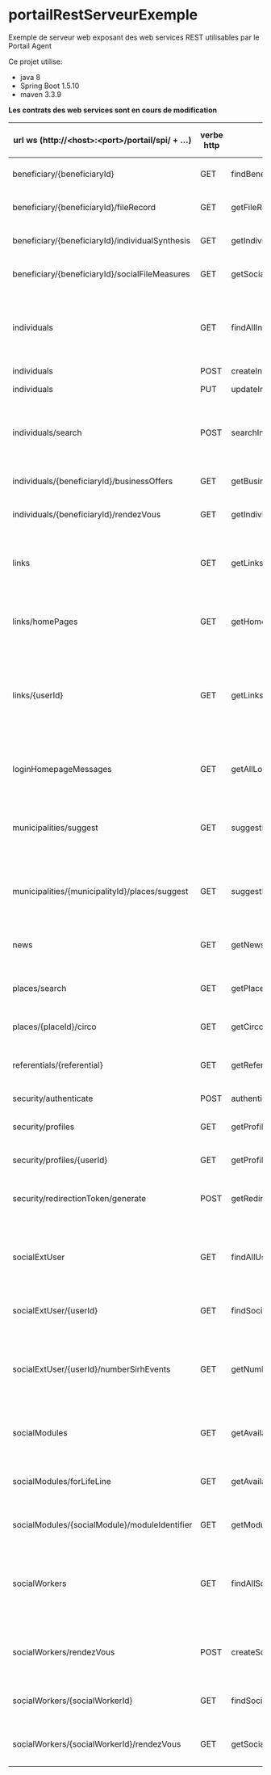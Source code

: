 # portailRestServeurExemple

Exemple de serveur web exposant des web services REST utilisables par le Portail Agent


Ce projet utilise:
* java 8
* Spring Boot 1.5.10
* maven 3.3.9
 
**Les contrats des web services sont en cours de modification**

url ws (http://\<host\>:\<port\>/portail/spi/ + …) | verbe http | nom méthode | thème | état | à implémenter par le CD64 | description
-----|-----|-----|-----|-----|-----|-----|
beneficiary/{beneficiaryId} | GET | findBeneficiary | données |  |  | Récupérer un individu à partir de son id
beneficiary/{beneficiaryId}/fileRecord | GET | getFileRecord | données |  |  | Retourner le dossier d’un individu
beneficiary/{beneficiaryId}/individualSynthesis | GET | getIndividualSynthesis | données |  |  | Récupérer la synthèse d'un individu
beneficiary/{beneficiaryId}/socialFileMeasures | GET | getSocialFileMeasures | données |  |  | Récupérer les aides liées à un individu
individuals | GET | findAllIndividuals | reprise données | fait |  | Récupérer tous les individus. Cette méthode est utilisée dans le cadre de la reprise de données
individuals | POST | createIndividuals | données |  | non | Créer un individu
individuals | PUT | updateIndividual | modification données |  | ? | Modifier un individu
individuals/search | POST | searchIndividuals | recherche | fait |  | Rechercher des individus sur critères simples (pas de recherche avancée)
individuals/{beneficiaryId}/businessOffers | GET | getBusinessOffers | données |  | ? | Rechercher les offres de service pour un individu
individuals/{beneficiaryId}/rendezVous | GET | getIndividualRendezVous | données | fait |  | Récupérer tous les rendez-vous d'individu
links | GET | getLinks | débranchement |  | non | Récupérer les liens de débranchement vers les écrans de l'application externe
links/homePages | GET | getHomePages | débranchement |  | non | Récupérer les liens vers les pages d'accueil des modules sociaux
links/{userId} | GET | getLinks | débranchement |  | non | Retourner un lien de débranchement vers un écran d'une application externe indépendant d'un module social
loginHomepageMessages | GET | getAllLoginHomepageMessages | données | fait |  | Rechercher les message à afficher sur la page d'authentification
municipalities/suggest | GET | suggestMunicipalities | données |  | ? | Récupérer des valeurs à suggérer à l'utilisateur pour la complétion des municipalités
municipalities/{municipalityId}/places/suggest | GET | suggestPlaces | données |  | ? | Retourner pour une commune une liste de lieux correspondant à une portion de nom donnée
news | GET | getNews | données | fait |  | Récupérer les news relatives à un travailleur social
places/search | GET | getPlacesByType | données |  | ? | Retourner un ensemble de lieux en fonction d'un type donné
places/{placeId}/circo | GET | getCirco | données |  | ? | Retourner la circonscription liée à un lieu
referentials/{referential} | GET | getReferential | données |  | ? | Récupérer les données d'un référentiel (nomenclature)
security/authenticate | POST | authenticate | sécurité | fait |  | Authentifier un utilisateur
security/profiles | GET | getProfiles | reprise données | fait |  | Retourner tous les profils utilisateurs
security/profiles/{userId} | GET | getProfiles | sécurité | fait |  | Retourner les profils d'un utilisateur
security/redirectionToken/generate | POST | getRedirectionToken | débranchement |  |  | Obtenir un token de sécurité pour les redirections (débranchement)
socialExtUser | GET | findAllUser | reprise données | fait |  | Récupérer tous les utilisateurs. Cette méthode est utilisée dans le cadre de la reprise de données
socialExtUser/{userId} | GET | findSocialExtUser | données |  |  | Récupérer un utilisateur à partir de son id
socialExtUser/{userId}/numberSirhEvents | GET | getNumberSirhEvents | données |  | non | Retourner, pour l'utilisateur spécifié, le nombre d'évènements en attente de traitement issus du SIRH
socialModules | GET | getAvailableSocialModules | données | fait |  | Retourner les modules métiers disponibles sur l'application
socialModules/forLifeLine | GET | getAvailableSocialModulesForLifeLine | données | fait |  | Récupérer les modules sociaux disponibles pour affichage dans une ligne de vie
socialModules/{socialModule}/moduleIdentifier | GET | getModuleIdentifier | données |  |  | Récupérer la référence du dossier
socialWorkers | GET | findAllSocialWorkers | reprise données | fait |  | Récupérer tous les travailleurs sociaux. Cette méthode est utilisée dans le cadre de la reprise de données
socialWorkers/rendezVous | POST | createSocialWorkerRendezVous | création données |  | ? | Créer un rendez-vous pour un intervenant social
socialWorkers/{socialWorkerId} | GET | findSocialWorker | données | fait |  | Récupérer un intervenant social à partir de son id
socialWorkers/{socialWorkerId}/rendezVous | GET | getSocialWorkerRendezVous | données | fait |  | Rechercher dans les rendez-vous des travailleurs sociaux
